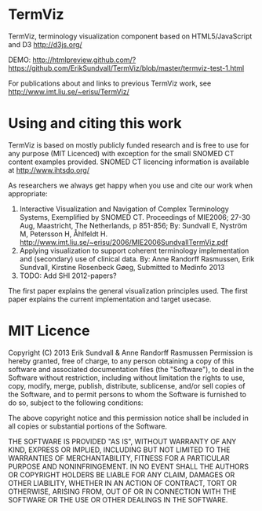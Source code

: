 TermViz
=======
TermViz, terminology visualization component based on HTML5/JavaScript and D3 http://d3js.org/

DEMO: http://htmlpreview.github.com/?https://github.com/ErikSundvall/TermViz/blob/master/termviz-test-1.html

For publications about and links to previous TermViz work, see http://www.imt.liu.se/~erisu/TermViz/

Using and citing this work
=========================
TermViz is based on mostly publicly funded research and is free to use for any purpose (MIT Licenced) with exception for the small SNOMED CT content examples provided. 
SNOMED CT licencing information is available at http://www.ihtsdo.org/

As researchers we always get happy when you use and cite our work when appropriate:

1.  Interactive Visualization and Navigation of Complex Terminology Systems, Exemplified by SNOMED CT. 
    Proceedings of MIE2006; 27-30 Aug, Maastricht, The Netherlands, p 851-856;
    By: Sundvall E, Nyström M, Petersson H, Åhlfeldt H.
    http://www.imt.liu.se/~erisu/2006/MIE2006SundvallTermViz.pdf
2.  Applying visualization to support coherent terminology implementation and (secondary) use of clinical data.
    By: Anne Randorff Rasmussen, Erik Sundvall, Kirstine Rosenbeck Gøeg, Submitted to Medinfo 2013
3.  TODO: Add SHI 2012-papers?

The first paper explains the general visualization principles used.
The first paper explains the current implementation and target usecase.

MIT Licence
===========
Copyright (C) 2013 Erik Sundvall & Anne Randorff Rasmussen
Permission is hereby granted, free of charge, to any person obtaining a copy of this software and associated documentation files (the "Software"), to deal in the Software without restriction, including without limitation the rights to use, copy, modify, merge, publish, distribute, sublicense, and/or sell copies of the Software, and to permit persons to whom the Software is furnished to do so, subject to the following conditions:

The above copyright notice and this permission notice shall be included in all copies or substantial portions of the Software.

THE SOFTWARE IS PROVIDED "AS IS", WITHOUT WARRANTY OF ANY KIND, EXPRESS OR IMPLIED, INCLUDING BUT NOT LIMITED TO THE WARRANTIES OF MERCHANTABILITY, FITNESS FOR A PARTICULAR PURPOSE AND NONINFRINGEMENT. IN NO EVENT SHALL THE AUTHORS OR COPYRIGHT HOLDERS BE LIABLE FOR ANY CLAIM, DAMAGES OR OTHER LIABILITY, WHETHER IN AN ACTION OF CONTRACT, TORT OR OTHERWISE, ARISING FROM, OUT OF OR IN CONNECTION WITH THE SOFTWARE OR THE USE OR OTHER DEALINGS IN THE SOFTWARE.